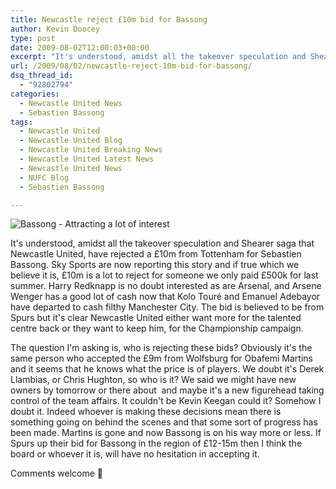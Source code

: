 ```yaml
---
title: Newcastle reject £10m bid for Bassong
author: Kevin Doocey
type: post
date: 2009-08-02T12:00:03+00:00
excerpt: "It's understood, amidst all the takeover speculation and Shearer saga that Newcastle United, have rejected a"
url: /2009/08/02/newcastle-reject-10m-bid-for-bassong/
dsq_thread_id:
  - "92802794"
categories:
  - Newcastle United News
  - Sebastien Bassong
tags:
  - Newcastle United
  - Newcastle United Blog
  - Newcastle United Breaking News
  - Newcastle United Latest News
  - Newcastle United News
  - NUFC Blog
  - Sebastien Bassong

---
```

![Bassong - Attracting a lot of interest](http://www.whoateallthepies.tv/sebastien%20bassong.JPG)

It's understood, amidst all the takeover speculation and Shearer saga that Newcastle United, have rejected a £10m from Tottenham for Sebastien Bassong. Sky Sports are now reporting this story and if  true which we believe it is, £10m is a lot to reject for someone we only paid £500k for last summer. Harry Redknapp is no doubt interested as are Arsenal, and Arsene Wenger has a good lot of cash now that Kolo Touré and Emanuel Adebayor have departed to cash filthy Manchester City. The bid is believed to be from Spurs but it's clear Newcastle United either want more for the talented centre back or they want to keep him, for the Championship campaign.

The question I'm asking is, who is rejecting these bids? Obviously it's the same person who accepted the £9m from Wolfsburg for Obafemi Martins and it seems that he knows what the price is of players. We doubt it's Derek Llambias, or Chris Hughton, so who is it? We said we might have new owners by tomorrow or there about  and maybe it's a new figurehead taking control of the team affairs. It couldn't be Kevin Keegan could it? Somehow I doubt it. Indeed whoever is making these decisions mean there is something going on behind the scenes and that some sort of progress has been made. Martins is gone and now Bassong is on his way more or less. If Spurs up their bid for Bassong in the region of £12-15m then I think the board or whoever it is, will have no hesitation in accepting it.

Comments welcome 🙂

